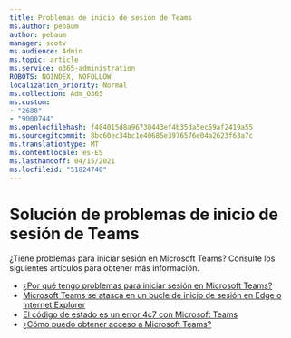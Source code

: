 ```yaml
---
title: Problemas de inicio de sesión de Teams
ms.author: pebaum
author: pebaum
manager: scotv
ms.audience: Admin
ms.topic: article
ms.service: o365-administration
ROBOTS: NOINDEX, NOFOLLOW
localization_priority: Normal
ms.collection: Adm_O365
ms.custom:
- "2688"
- "9000744"
ms.openlocfilehash: f484015d8a96730443ef4b35da5ec59af2419a55
ms.sourcegitcommit: 8bc60ec34bc1e40685e3976576e04a2623f63a7c
ms.translationtype: MT
ms.contentlocale: es-ES
ms.lasthandoff: 04/15/2021
ms.locfileid: "51824740"
---
```

# <a name="troubleshooting-teams-sign-in"></a>Solución de problemas de inicio de sesión de Teams 

¿Tiene problemas para iniciar sesión en Microsoft Teams? Consulte los siguientes artículos para obtener más información.

- [¿Por qué tengo problemas para iniciar sesión en Microsoft Teams?](https://support.office.com/article/a02f683b-61a3-4008-9447-ee60c5593b0f)
- [Microsoft Teams se atasca en un bucle de inicio de sesión en Edge o Internet Explorer](https://docs.microsoft.com/microsoftteams/troubleshoot/teams-sign-in/sign-in-loop)
- [El código de estado es un error 4c7 con Microsoft Teams](https://support.microsoft.com/help/4041047/modern-authentication-failed-here-status-code-is-4c7-when-signing-in-t)
- [¿Cómo puedo obtener acceso a Microsoft Teams?](https://support.office.com/article/how-do-i-get-access-to-microsoft-teams-fc7f1634-abd3-4f26-a597-9df16e4ca65b)